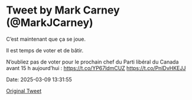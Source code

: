 # Tweet by Mark Carney (@MarkJCarney)

C’est maintenant que ça se joue.

Il est temps de voter et de bâtir.

N’oubliez pas de voter pour le prochain chef du Parti libéral du Canada avant 15 h aujourd’hui : https://t.co/YP67ldmCUZ https://t.co/PnlDvHKEJJ

Date: 2025-03-09 13:31:55

[Original Tweet](https://x.com/MarkJCarney/status/1898728458332655874)
